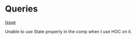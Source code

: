 # Queries

[Issue](https://codesandbox.io/s/cool-hermann-hncn2)

Unable to use State properly in the comp when I use HOC on it.
